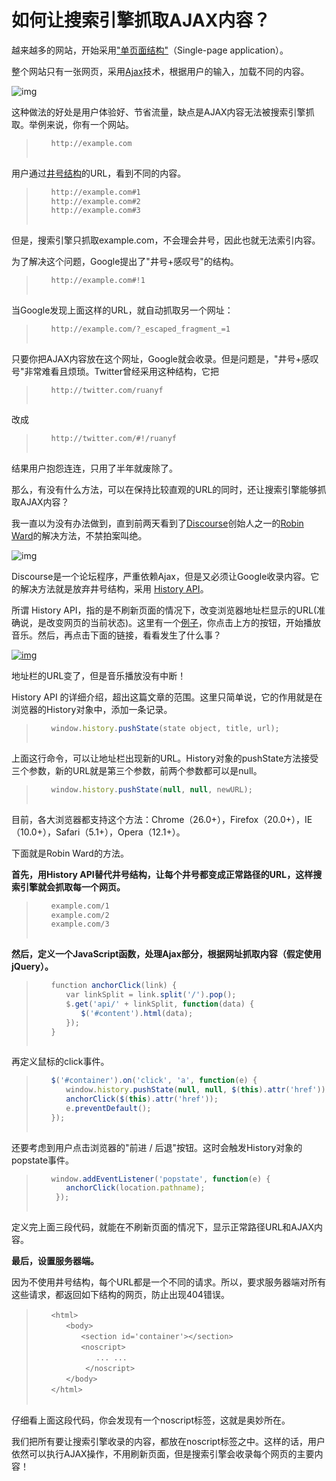 # 如何让搜索引擎抓取AJAX内容？

越来越多的网站，开始采用["单页面结构"](https://en.wikipedia.org/wiki/Single-page_application)（Single-page application）。

整个网站只有一张网页，采用[Ajax](https://zh.wikipedia.org/wiki/AJAX)技术，根据用户的输入，加载不同的内容。

![img](https://cdn.jsdelivr.net/gh/zerobiubiu/Figure-bed/bg2013071603.jpg)

这种做法的好处是用户体验好、节省流量，缺点是AJAX内容无法被搜索引擎抓取。举例来说，你有一个网站。

> ```bash
> 　　http://example.com  
> 　　
> ```

用户通过[井号结构](./URL的井号.md)的URL，看到不同的内容。

> ```bash
> 　　http://example.com#1
> 　　http://example.com#2
> 　　http://example.com#3  
> 　　
> ```

但是，搜索引擎只抓取example.com，不会理会井号，因此也就无法索引内容。

为了解决这个问题，Google提出了"井号+感叹号"的结构。

> ```bash
> 　　http://example.com#!1
> 　　
> ```

当Google发现上面这样的URL，就自动抓取另一个网址：

> ```bash
> 　　http://example.com/?_escaped_fragment_=1
> 　　
> ```

只要你把AJAX内容放在这个网址，Google就会收录。但是问题是，"井号+感叹号"非常难看且烦琐。Twitter曾经采用这种结构，它把

> ```bash
> 　　http://twitter.com/ruanyf
> 　　
> ```

改成

> ```bash
> 　　http://twitter.com/#!/ruanyf
> 　　
> ```

结果用户抱怨连连，只用了半年就废除了。

那么，有没有什么方法，可以在保持比较直观的URL的同时，还让搜索引擎能够抓取AJAX内容？

我一直以为没有办法做到，直到前两天看到了[Discourse](https://www.discourse.org/)创始人之一的[Robin Ward](http://eviltrout.com/2013/06/19/adding-support-for-search-engines-to-your-javascript-applications.html)的解决方法，不禁拍案叫绝。

![img](https://cdn.jsdelivr.net/gh/zerobiubiu/Figure-bed/bg2013071602.png)

Discourse是一个论坛程序，严重依赖Ajax，但是又必须让Google收录内容。它的解决方法就是放弃井号结构，采用 [History API](http://html5doctor.com/history-api/)。

所谓 History API，指的是不刷新页面的情况下，改变浏览器地址栏显示的URL(准确说，是改变网页的当前状态)。这里有一个[例子](http://inserthtml.com/demo/history/)，你点击上方的按钮，开始播放音乐。然后，再点击下面的链接，看看发生了什么事？

[![img](https://cdn.jsdelivr.net/gh/zerobiubiu/Figure-bed/bg2013071601.png)](http://inserthtml.com/demo/history/)

地址栏的URL变了，但是音乐播放没有中断！

History API 的详细介绍，超出这篇文章的范围。这里只简单说，它的作用就是在浏览器的History对象中，添加一条记录。

> ```javascript
> 　　window.history.pushState(state object, title, url);
> 　　
> ```

上面这行命令，可以让地址栏出现新的URL。History对象的pushState方法接受三个参数，新的URL就是第三个参数，前两个参数都可以是null。

> ```javascript
> 　　window.history.pushState(null, null, newURL); 
> 　　
> ```

目前，各大浏览器都支持这个方法：Chrome（26.0+），Firefox（20.0+），IE（10.0+），Safari（5.1+），Opera（12.1+）。

下面就是Robin Ward的方法。

**首先，用History API替代井号结构，让每个井号都变成正常路径的URL，这样搜索引擎就会抓取每一个网页。**

> ```bash
> 　　example.com/1
> 　　example.com/2
> 　　example.com/3
> 　　
> ```

**然后，定义一个JavaScript函数，处理Ajax部分，根据网址抓取内容（假定使用jQuery）。**

> ```javascript
> 　　function anchorClick(link) {
> 　　　　var linkSplit = link.split('/').pop();
> 　　　　$.get('api/' + linkSplit, function(data) {
> 　　　　　　$('#content').html(data);
> 　　　　});
> 　　}
> 　　
> ```

再定义鼠标的click事件。

> ```javascript
> 　　$('#container').on('click', 'a', function(e) {
> 　　　　window.history.pushState(null, null, $(this).attr('href'));
> 　　　　anchorClick($(this).attr('href'));
> 　　　　e.preventDefault();
> 　　});
> 　　
> ```

还要考虑到用户点击浏览器的"前进 / 后退"按钮。这时会触发History对象的popstate事件。

> ```javascript
> 　　window.addEventListener('popstate', function(e) {     
> 　　　　anchorClick(location.pathname); 	
>  　　});
> 　　
> ```

定义完上面三段代码，就能在不刷新页面的情况下，显示正常路径URL和AJAX内容。

**最后，设置服务器端。**

因为不使用井号结构，每个URL都是一个不同的请求。所以，要求服务器端对所有这些请求，都返回如下结构的网页，防止出现404错误。

> ```markup
> 　　<html>
> 　　　　<body>
> 　　　　　　<section id='container'></section>
> 　　　　　　<noscript>
> 　　　　　　　　... ...
>  　　　　　　</noscript>
> 　　　　</body>
> 　　</html>
> 　　
> ```

仔细看上面这段代码，你会发现有一个noscript标签，这就是奥妙所在。

我们把所有要让搜索引擎收录的内容，都放在noscript标签之中。这样的话，用户依然可以执行AJAX操作，不用刷新页面，但是搜索引擎会收录每个网页的主要内容！